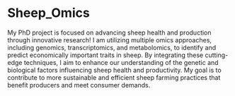 # Sheep_Omics
My PhD project is focused on advancing sheep health and production through innovative research! I am utilizing multiple omics approaches, including genomics, transcriptomics, and metabolomics, to identify and predict economically important traits in sheep.  By integrating these cutting-edge techniques, I aim to enhance our understanding of the genetic and biological factors influencing sheep health and productivity. My goal is to contribute to more sustainable and efficient sheep farming practices that benefit producers and meet consumer demands. 

